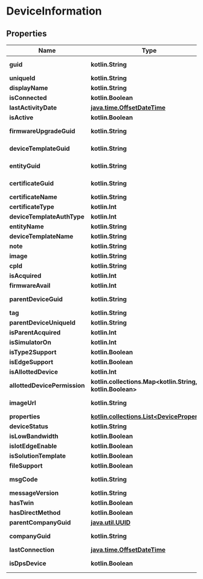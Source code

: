 
# DeviceInformation

## Properties
Name | Type | Description | Notes
------------ | ------------- | ------------- | -------------
**guid** | **kotlin.String** |  |  [optional] [readonly]
**uniqueId** | **kotlin.String** |  |  [optional]
**displayName** | **kotlin.String** |  |  [optional]
**isConnected** | **kotlin.Boolean** |  |  [optional]
**lastActivityDate** | [**java.time.OffsetDateTime**](java.time.OffsetDateTime.md) |  |  [optional]
**isActive** | **kotlin.Boolean** |  |  [optional]
**firmwareUpgradeGuid** | **kotlin.String** |  |  [optional] [readonly]
**deviceTemplateGuid** | **kotlin.String** |  |  [optional] [readonly]
**entityGuid** | **kotlin.String** |  |  [optional] [readonly]
**certificateGuid** | **kotlin.String** |  |  [optional] [readonly]
**certificateName** | **kotlin.String** |  |  [optional]
**certificateType** | **kotlin.Int** |  |  [optional]
**deviceTemplateAuthType** | **kotlin.Int** |  |  [optional]
**entityName** | **kotlin.String** |  |  [optional]
**deviceTemplateName** | **kotlin.String** |  |  [optional]
**note** | **kotlin.String** |  |  [optional]
**image** | **kotlin.String** |  |  [optional]
**cpId** | **kotlin.String** |  |  [optional]
**isAcquired** | **kotlin.Int** |  |  [optional]
**firmwareAvail** | **kotlin.Int** |  |  [optional]
**parentDeviceGuid** | **kotlin.String** |  |  [optional] [readonly]
**tag** | **kotlin.String** |  |  [optional]
**parentDeviceUniqueId** | **kotlin.String** |  |  [optional]
**isParentAcquired** | **kotlin.Int** |  |  [optional]
**isSimulatorOn** | **kotlin.Int** |  |  [optional]
**isType2Support** | **kotlin.Boolean** |  |  [optional]
**isEdgeSupport** | **kotlin.Boolean** |  |  [optional]
**isAllottedDevice** | **kotlin.Int** |  |  [optional]
**allottedDevicePermission** | **kotlin.collections.Map&lt;kotlin.String, kotlin.Boolean&gt;** |  |  [optional]
**imageUrl** | **kotlin.String** |  |  [optional] [readonly]
**properties** | [**kotlin.collections.List&lt;DeviceProperty&gt;**](DeviceProperty.md) |  |  [optional]
**deviceStatus** | **kotlin.String** |  |  [optional]
**isLowBandwidth** | **kotlin.Boolean** |  |  [optional]
**isIotEdgeEnable** | **kotlin.Boolean** |  |  [optional]
**isSolutionTemplate** | **kotlin.Boolean** |  |  [optional]
**fileSupport** | **kotlin.Boolean** |  |  [optional]
**msgCode** | **kotlin.String** |  |  [optional] [readonly]
**messageVersion** | **kotlin.String** |  |  [optional]
**hasTwin** | **kotlin.Boolean** |  |  [optional]
**hasDirectMethod** | **kotlin.Boolean** |  |  [optional]
**parentCompanyGuid** | [**java.util.UUID**](java.util.UUID.md) |  |  [optional]
**companyGuid** | **kotlin.String** |  |  [optional] [readonly]
**lastConnection** | [**java.time.OffsetDateTime**](java.time.OffsetDateTime.md) |  |  [optional]
**isDpsDevice** | **kotlin.Boolean** |  |  [optional] [readonly]



